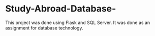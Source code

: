 # Study-Abroad-Database-
This project was done using Flask and SQL Server. It was done as an assignment for database technology.
